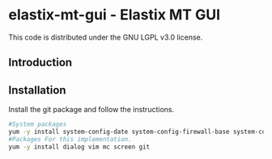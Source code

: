 # elastix-mt-gui - Elastix MT GUI



This code is distributed under the GNU LGPL v3.0 license.


## Introduction


## Installation

Install the git package and follow the instructions.


```bash
#System packages
yum -y install system-config-date system-config-firewall-base system-config-keyboard system-config-language system-config-network-tui system-config-users
#Packages For this implementation.
yum -y install dialog vim mc screen git
```
